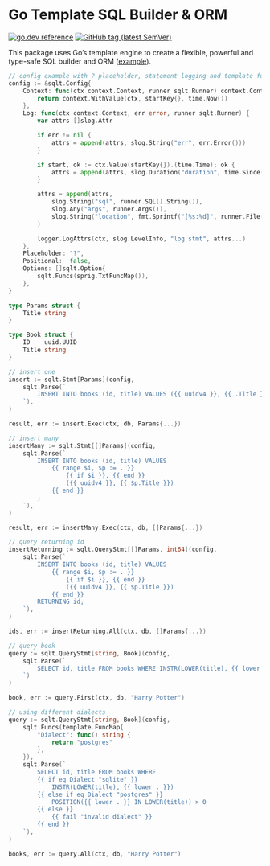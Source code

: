 # Go Template SQL Builder & ORM

[![go.dev reference](https://img.shields.io/badge/go.dev-reference-007d9c?logo=go&logoColor=white)](https://pkg.go.dev/github.com/wroge/sqlt)
[![GitHub tag (latest SemVer)](https://img.shields.io/github/tag/wroge/sqlt.svg?style=social)](https://github.com/wroge/sqlt/tags)

This package uses Go’s template engine to create a flexible, powerful and type-safe SQL builder and ORM ([example](https://github.com/wroge/vertical-slice-architecture)).

```go
// config example with ? placeholder, statement logging and template functions using https://masterminds.github.io/sprig/.
config := &sqlt.Config{
	Context: func(ctx context.Context, runner sqlt.Runner) context.Context {
		return context.WithValue(ctx, startKey{}, time.Now())
	},
	Log: func(ctx context.Context, err error, runner sqlt.Runner) {
		var attrs []slog.Attr

		if err != nil {
			attrs = append(attrs, slog.String("err", err.Error()))
		}

		if start, ok := ctx.Value(startKey{}).(time.Time); ok {
			attrs = append(attrs, slog.Duration("duration", time.Since(start)))
		}

		attrs = append(attrs,
			slog.String("sql", runner.SQL().String()),
			slog.Any("args", runner.Args()),
			slog.String("location", fmt.Sprintf("[%s:%d]", runner.File(), runner.Line())),
		)

		logger.LogAttrs(ctx, slog.LevelInfo, "log stmt", attrs...)
	},
	Placeholder: "?",
	Positional:  false,
	Options: []sqlt.Option{
		sqlt.Funcs(sprig.TxtFuncMap()),
	},
}

type Params struct {
	Title string
}

type Book struct {
	ID    uuid.UUID
	Title string
}

// insert one
insert := sqlt.Stmt[Params](config, 
	sqlt.Parse(`
		INSERT INTO books (id, title) VALUES ({{ uuidv4 }}, {{ .Title }});
	`),
)

result, err := insert.Exec(ctx, db, Params{...})

// insert many
insertMany := sqlt.Stmt[[]Params](config,
	sqlt.Parse(`
		INSERT INTO books (id, title) VALUES
			{{ range $i, $p := . }} 
			 	{{ if $i }}, {{ end }}
				({{ uuidv4 }}, {{ $p.Title }})
			{{ end }}
		;
	`),
)

result, err := insertMany.Exec(ctx, db, []Params{...})

// query returning id
insertReturning := sqlt.QueryStmt[[]Params, int64](config,
	sqlt.Parse(`
		INSERT INTO books (id, title) VALUES
			{{ range $i, $p := . }} 
			 	{{ if $i }}, {{ end }}
				({{ uuidv4 }}, {{ $p.Title }})
			{{ end }}
		RETURNING id;
	`),
)

ids, err := insertReturning.All(ctx, db, []Params{...})

// query book
query := sqlt.QueryStmt[string, Book](config,
	sqlt.Parse(`
		SELECT id, title FROM books WHERE INSTR(LOWER(title), {{ lower . }}) 
	`)
)

book, err := query.First(ctx, db, "Harry Potter")

// using different dialects
query := sqlt.QueryStmt[string, Book](config,
	sqlt.Funcs(template.FuncMap{
		"Dialect": func() string {
			return "postgres"
		},
	}),
	sqlt.Parse(`
		SELECT id, title FROM books WHERE
		{{ if eq Dialect "sqlite" }}
			INSTR(LOWER(title), {{ lower . }})
		{{ else if eq Dialect "postgres" }}
			POSITION({{ lower . }} IN LOWER(title)) > 0
		{{ else }}
			{{ fail "invalid dialect" }}
		{{ end }}
	`),
)

books, err := query.All(ctx, db, "Harry Potter")
```
